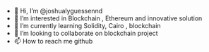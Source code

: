 - 👋 Hi, I’m @joshualyguessennd
- 👀 I’m interested in Blockchain , Ethereum and innovative solution
- 🌱 I’m currently learning Solidity, Cairo , blockchain 
- 💞️ I’m looking to collaborate on blockchain project 
- 📫 How to reach me github

<!---
joshualyguessennd/joshualyguessennd is a ✨ special ✨ repository because its `README.md` (this file) appears on your GitHub profile.
You can click the Preview link to take a look at your changes.
--->
